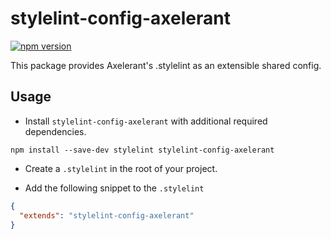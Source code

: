 # stylelint-config-axelerant

[![npm version](https://badge.fury.io/js/stylelint-config-axelerant.svg)](http://badge.fury.io/js/stylelint-config-axelerant)

This package provides Axelerant's .stylelint as an extensible shared config.

## Usage

* Install `stylelint-config-axelerant` with additional required dependencies.

```
npm install --save-dev stylelint stylelint-config-axelerant
```

* Create a `.stylelint` in the root of your project.

* Add the following snippet to the `.stylelint`
```json
{
  "extends": "stylelint-config-axelerant"
}
```
